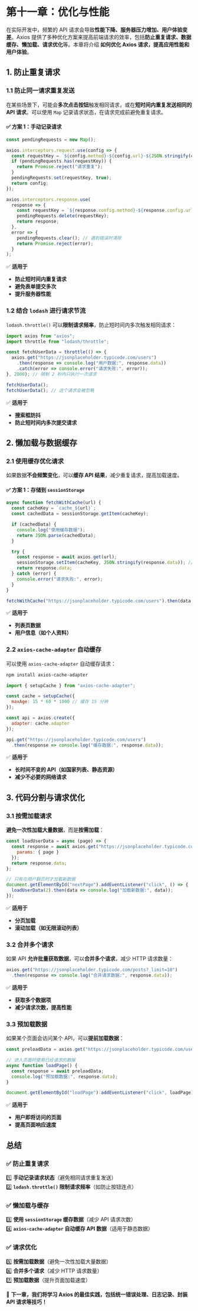 # **第十一章：优化与性能**

在实际开发中，频繁的 API 请求会导致**性能下降、服务器压力增加、用户体验变差**。Axios 提供了多种优化方案来提高前端请求的效率，包括**防止重复请求、数据缓存、懒加载、请求优化**等。本章将介绍 **如何优化 Axios 请求，提高应用性能和用户体验**。

## **1. 防止重复请求**

### **1.1 防止同一请求重复发送**

在某些场景下，可能会**多次点击按钮**触发相同请求，或在**短时间内重复发送相同的 API 请求**。可以使用 `Map` 记录请求状态，在请求完成前避免重复请求。

#### **✅ 方案 1：手动记录请求**

```javascript
const pendingRequests = new Map();

axios.interceptors.request.use(config => {
  const requestKey = `${config.method}-${config.url}-${JSON.stringify(config.params || config.data)}`;
  if (pendingRequests.has(requestKey)) {
    return Promise.reject("请求重复");
  }
  pendingRequests.set(requestKey, true);
  return config;
});

axios.interceptors.response.use(
  response => {
    const requestKey = `${response.config.method}-${response.config.url}-${JSON.stringify(response.config.params || response.config.data)}`;
    pendingRequests.delete(requestKey);
    return response;
  },
  error => {
    pendingRequests.clear(); // 遇到错误时清除
    return Promise.reject(error);
  }
);
```

✅ **适用于**

- **防止短时间内重复请求**
- **避免表单提交多次**
- **提升服务器性能**

### **1.2 结合 `lodash` 进行请求节流**

`lodash.throttle()` 可以**限制请求频率**，防止短时间内多次触发相同请求：

```javascript
import axios from "axios";
import throttle from "lodash/throttle";

const fetchUserData = throttle(() => {
  axios.get("https://jsonplaceholder.typicode.com/users")
    .then(response => console.log("用户数据:", response.data))
    .catch(error => console.error("请求失败:", error));
}, 2000); // 限制 2 秒内只执行一次请求

fetchUserData();
fetchUserData(); // 这个请求会被忽略
```

✅ **适用于**

- **搜索框防抖**
- **防止短时间内多次提交请求**

## **2. 懒加载与数据缓存**

### **2.1 使用缓存优化请求**

如果数据**不会频繁变化**，可以**缓存 API 结果**，减少重复请求，提高加载速度。

#### **✅ 方案 1：存储到 `sessionStorage`**

```javascript
async function fetchWithCache(url) {
  const cacheKey = `cache_${url}`;
  const cachedData = sessionStorage.getItem(cacheKey);

  if (cachedData) {
    console.log("使用缓存数据");
    return JSON.parse(cachedData);
  }

  try {
    const response = await axios.get(url);
    sessionStorage.setItem(cacheKey, JSON.stringify(response.data)); // 存入缓存
    return response.data;
  } catch (error) {
    console.error("请求失败:", error);
  }
}

fetchWithCache("https://jsonplaceholder.typicode.com/users").then(data => console.log(data));
```

✅ **适用于**

- **列表页数据**
- **用户信息（如个人资料）**

### **2.2 `axios-cache-adapter` 自动缓存**

可以使用 `axios-cache-adapter` 自动缓存请求：

```bash
npm install axios-cache-adapter
```

```javascript
import { setupCache } from "axios-cache-adapter";

const cache = setupCache({
  maxAge: 15 * 60 * 1000 // 缓存 15 分钟
});

const api = axios.create({
  adapter: cache.adapter
});

api.get("https://jsonplaceholder.typicode.com/users")
  .then(response => console.log("缓存数据:", response.data));
```

✅ **适用于**

- **长时间不变的 API（如国家列表、静态资源）**
- **减少不必要的网络请求**

## **3. 代码分割与请求优化**

### **3.1 按需加载请求**

**避免一次性加载大量数据**，而是**按需加载**：

```javascript
const loadUserData = async (page) => {
  const response = await axios.get("https://jsonplaceholder.typicode.com/users", {
    params: { page }
  });
  return response.data;
};

// 只有在用户翻页时才加载新数据
document.getElementById("nextPage").addEventListener("click", () => {
  loadUserData(2).then(data => console.log("加载新数据:", data));
});
```

✅ **适用于**

- **分页加载**
- **滚动加载（如无限滚动列表）**

### **3.2 合并多个请求**

如果 API **允许批量获取数据**，可以**合并多个请求**，减少 HTTP 请求数量：

```javascript
axios.get("https://jsonplaceholder.typicode.com/posts?_limit=10")
  .then(response => console.log("合并请求数据:", response.data));
```

✅ **适用于**

- **获取多个数据项**
- **减少请求次数，提高性能**

### **3.3 预加载数据**

如果某个页面会访问某个 API，可以**提前加载数据**：

```javascript
const preloadData = axios.get("https://jsonplaceholder.typicode.com/users");

// 进入页面时使用已经请求的数据
async function loadPage() {
  const response = await preloadData;
  console.log("预加载数据:", response.data);
}

document.getElementById("loadPage").addEventListener("click", loadPage);
```

✅ **适用于**

- **用户即将访问的页面**
- **提高页面响应速度**

## **总结**

### **✅ 防止重复请求**

1️⃣ **手动记录请求状态**（避免相同请求重复发送）  
2️⃣ **`lodash.throttle()` 限制请求频率**（如防止按钮连点）  

### **✅ 懒加载与缓存**

3️⃣ **使用 `sessionStorage` 缓存数据**（减少 API 请求次数）  
4️⃣ **`axios-cache-adapter` 自动缓存 API 数据**（适用于静态数据）  

### **✅ 请求优化**

5️⃣ **按需加载数据**（避免一次性加载大量数据）  
6️⃣ **合并多个请求**（减少 HTTP 请求数量）  
7️⃣ **预加载数据**（提升页面加载速度）  

🚀 **下一章，我们将学习 Axios 的最佳实践，包括统一错误处理、日志记录、封装 API 请求等技巧！**
